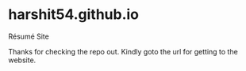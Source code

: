 # harshit54.github.io
Résumé Site

Thanks for checking the repo out. 
Kindly goto the url for getting to the website.
